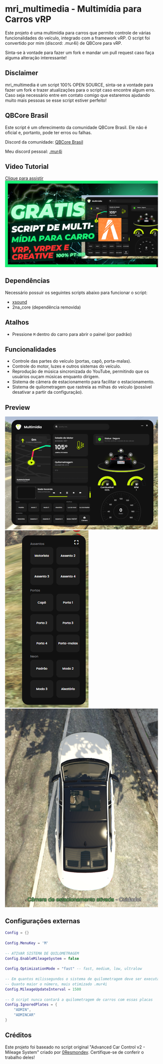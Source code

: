 # mri_multimedia - Multimídia para Carros vRP

Este projeto é uma multimídia para carros que permite controle de várias funcionalidades do veículo, integrado com a framework vRP.
O script foi convertido por mim (discord: .mur4i) de QBCore para vRP.

Sinta-se à vontade para fazer um fork e mandar um pull request caso faça alguma alteração interessante!

## Disclaimer
mri_multimedia é um script 100% OPEN SOURCE, sinta-se a vontade para fazer um fork e trazer atualizações para o script caso encontre algum erro. Caso seja necessário entre em contato comigo que estaremos ajudando muito mais pessoas se esse script estiver perfeito!

## QBCore Brasil
Este script é um oferecimento da comunidade QBCore Brasil. Ele não é oficial e, portanto, pode ter erros ou falhas.

Discord da comunidade: [QBCore Brasil](https://discord.gg/uEfGD4mmVh)

Meu discord pessoal: [.mur4i](https://discordapp.com/users/600843526825181219)

## Video Tutorial
[Clique para assistir](https://youtu.be/wVGXcI_zM8w)
[![Vídeo Preview](thumb.png)](https://youtu.be/wVGXcI_zM8w)

## Dependências
Necessário possuir os seguintes scripts abaixo para funcionar o script:
- [xsound](https://github.com/Xogy/xsound)
- 2na_core (dependência removida)

## Atalhos
- Pressione `M` dentro do carro para abrir o painel (por padrão)

## Funcionalidades
- Controle das partes do veículo (portas, capô, porta-malas).
- Controle do motor, luzes e outros sistemas do veículo.
- Reprodução de música sincronizada do YouTube, permitindo que os usuários ouçam músicas enquanto dirigem.
- Sistema de câmera de estacionamento para facilitar o estacionamento.
- Sistema de quilometragem que rastreia as milhas do veículo (possível desativar a partir da configuração).

## Preview
![Preview 1](preview1.png)
![Preview 2](preview2.png)
![Preview 3](preview3.png)

## Configurações externas

```lua
Config = {}

Config.MenuKey = 'M'

-- ATIVAR SISTEMA DE QUILOMETRAGEM
Config.EnableMileageSystem = false

Config.OptimizationMode = "fast" -- fast, medium, low, ultralow 

-- Em quantos milissegundos o sistema de quilometragem deve ser executado. Diminuir este valor aumentará o aumento da quilometragem em cada carro
-- Quanto maior o número, mais otimizado .mur4i
Config.MileageUpdateInterval = 1500

-- O script nunca contará a quilometragem de carros com essas placas
Config.IgnoredPlates = {
    "ADMIN",
    "ADMINCAR"
}
```

## Créditos

Este projeto foi baseado no script original "Advanced Car Control v2 - Mileage System" criado por [0Resmondev](https://forum.cfx.re/t/advanced-car-control-v2-mileage-system/5128322). Certifique-se de conferir o trabalho deles!
